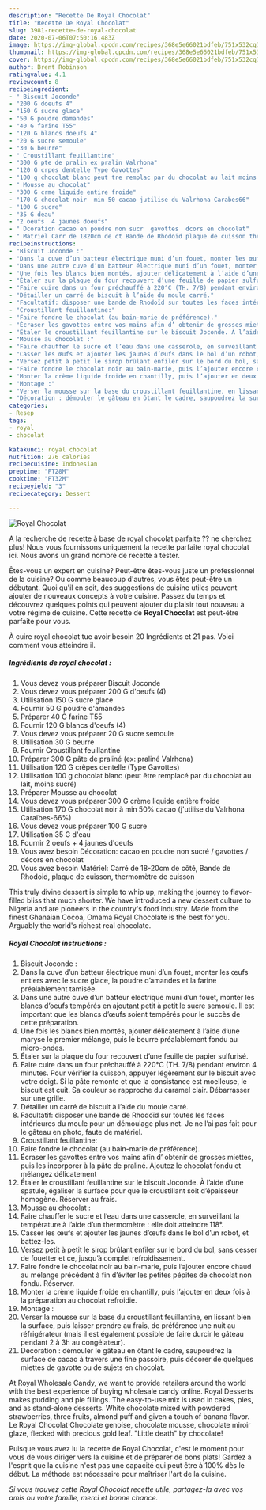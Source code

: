 ```yaml
---
description: "Recette De Royal Chocolat"
title: "Recette De Royal Chocolat"
slug: 3981-recette-de-royal-chocolat
date: 2020-07-06T07:50:16.483Z
image: https://img-global.cpcdn.com/recipes/368e5e66021bdfeb/751x532cq70/royal-chocolat-photo-principale-de-la-recette.jpg
thumbnail: https://img-global.cpcdn.com/recipes/368e5e66021bdfeb/751x532cq70/royal-chocolat-photo-principale-de-la-recette.jpg
cover: https://img-global.cpcdn.com/recipes/368e5e66021bdfeb/751x532cq70/royal-chocolat-photo-principale-de-la-recette.jpg
author: Brent Robinson
ratingvalue: 4.1
reviewcount: 8
recipeingredient:
- " Biscuit Joconde"
- "200 G doeufs 4"
- "150 G sucre glace"
- "50 G poudre damandes"
- "40 G farine T55"
- "120 G blancs doeufs 4"
- "20 G sucre semoule"
- "30 G beurre"
- " Croustillant feuillantine"
- "300 G pte de pralin ex pralin Valrhona"
- "120 G crpes dentelle Type Gavottes"
- "100 g chocolat blanc peut tre remplac par du chocolat au lait moins sucr"
- " Mousse au chocolat"
- "300 G crme liquide entire froide"
- "170 G chocolat noir  min 50 cacao jutilise du Valrhona Carabes66"
- "100 G sucre"
- "35 G deau"
- "2 oeufs  4 jaunes doeufs"
- " Dcoration cacao en poudre non sucr  gavottes  dcors en chocolat"
- " Matriel Carr de 1820cm de ct Bande de Rhodoid plaque de cuisson thermomtre de cuisson"
recipeinstructions:
- "Biscuit Joconde :"
- "Dans la cuve d’un batteur électrique muni d’un fouet, monter les œufs entiers avec le sucre glace, la poudre d’amandes et la farine préalablement tamisée."
- "Dans une autre cuve d’un batteur électrique muni d’un fouet, monter les blancs d’oeufs tempérés en ajoutant petit à petit le sucre semoule. Il est important que les blancs d’œufs soient tempérés pour le succès de cette préparation."
- "Une fois les blancs bien montés, ajouter délicatement à l’aide d’une maryse le premier mélange, puis le beurre préalablement fondu au micro-ondes."
- "Étaler sur la plaque du four recouvert d’une feuille de papier sulfurisé."
- "Faire cuire dans un four préchauffé à 220°C (TH. 7/8) pendant environ 4 minutes. Pour vérifier la cuisson, appuyer légèrement sur le biscuit avec votre doigt. Si la pâte remonte et que la consistance est moelleuse, le biscuit est cuit. Sa couleur se rapproche du caramel clair. Débarrasser sur une grille."
- "Détailler un carré de biscuit à l’aide du moule carré."
- "Facultatif: disposer une bande de Rhodoïd sur toutes les faces intérieures du moule pour un démoulage plus net. Je ne l’ai pas fait pour le gâteau en photo, faute de matériel."
- "Croustillant feuillantine:"
- "Faire fondre le chocolat (au bain-marie de préférence)."
- "Écraser les gavottes entre vos mains afin d’ obtenir de grosses miettes, puis les incorporer à la pâte de praliné. Ajoutez le chocolat fondu et mélangez délicatement"
- "Étaler le croustillant feuillantine sur le biscuit Joconde. À l’aide d’une spatule, égaliser la surface pour que le croustillant soit d’épaisseur homogène. Réserver au frais."
- "Mousse au chocolat :"
- "Faire chauffer le sucre et l’eau dans une casserole, en surveillant la température à l’aide d’un thermomètre : elle doit atteindre 118°."
- "Casser les œufs et ajouter les jaunes d’œufs dans le bol d’un robot, et battez-les."
- "Versez petit à petit le sirop brûlant enfiler sur le bord du bol, sans cesser de fouetter et ce, jusqu’à complet refroidissement."
- "Faire fondre le chocolat noir au bain-marie, puis l’ajouter encore chaud au mélange précédent à fin d’éviter les petites pépites de chocolat non fondu. Réserver."
- "Monter la crème liquide froide en chantilly, puis l’ajouter en deux fois à la préparation au chocolat refroidie."
- "Montage :"
- "Verser la mousse sur la base du croustillant feuillantine, en lissant bien la surface, puis laisser prendre au frais, de préférence une nuit au réfrigérateur (mais il est également possible de faire durcir le gâteau pendant 2 à 3h au congélateur)."
- "Décoration : démouler le gâteau en ôtant le cadre, saupoudrez la surface de cacao à travers une fine passoire, puis décorer de quelques miettes de gavotte ou de sujets en chocolat."
categories:
- Resep
tags:
- royal
- chocolat

katakunci: royal chocolat 
nutrition: 276 calories
recipecuisine: Indonesian
preptime: "PT28M"
cooktime: "PT32M"
recipeyield: "3"
recipecategory: Dessert

---
```



![Royal Chocolat](https://img-global.cpcdn.com/recipes/368e5e66021bdfeb/751x532cq70/royal-chocolat-photo-principale-de-la-recette.jpg)

A la recherche de recette à base de royal chocolat parfaite ?? ne cherchez plus! Nous vous fournissons uniquement la recette parfaite royal chocolat ici. Nous avons un grand nombre de recette à tester.

Êtes-vous un expert en cuisine? Peut-être êtes-vous juste un professionnel de la cuisine? Ou comme beaucoup d'autres, vous êtes peut-être un débutant. Quoi qu'il en soit, des suggestions de cuisine utiles peuvent ajouter de nouveaux concepts à votre cuisine. Passez du temps et découvrez quelques points qui peuvent ajouter du plaisir tout nouveau à votre régime de cuisine. Cette recette de <strong> Royal Chocolat </strong> est peut-être parfaite pour vous.

<!--inarticleads1-->

À cuire royal chocolat tue avoir besoin 20 Ingrédients et 21 pas. Voici comment vous atteindre il.

##### Ingrédients de royal chocolat :

1. Vous devez vous préparer  Biscuit Joconde
1. Vous devez vous préparer 200 G d&#39;oeufs (4)
1. Utilisation 150 G sucre glace
1. Fournir 50 G poudre d&#39;amandes
1. Préparer 40 G farine T55
1. Fournir 120 G blancs d&#39;oeufs (4)
1. Vous devez vous préparer 20 G sucre semoule
1. Utilisation 30 G beurre
1. Fournir  Croustillant feuillantine
1. Préparer 300 G pâte de praliné (ex: praliné Valrhona)
1. Utilisation 120 G crêpes dentelle (Type Gavottes)
1. Utilisation 100 g chocolat blanc (peut être remplacé par du chocolat au lait, moins sucré)
1. Préparer  Mousse au chocolat
1. Vous devez vous préparer 300 G crème liquide entière froide
1. Utilisation 170 G chocolat noir à min 50% cacao (j&#39;utilise du Valrhona Caraïbes-66%)
1. Vous devez vous préparer 100 G sucre
1. Utilisation 35 G d&#39;eau
1. Fournir 2 oeufs + 4 jaunes d&#39;oeufs
1. Vous avez besoin  Décoration: cacao en poudre non sucré / gavottes / décors en chocolat
1. Vous avez besoin  Matériel: Carré de 18-20cm de côté, Bande de Rhodoid, plaque de cuisson, thermomètre de cuisson


This truly divine dessert is simple to whip up, making the journey to flavor-filled bliss that much shorter. We have introduced a new dessert culture to Nigeria and are pioneers in the country&#39;s food industry. Made from the finest Ghanaian Cocoa, Omama Royal Chocolate is the best for you. Arguably the world&#39;s richest real chocolate. 

<!--inarticleads2-->

##### Royal Chocolat instructions :

1. Biscuit Joconde :
1. Dans la cuve d’un batteur électrique muni d’un fouet, monter les œufs entiers avec le sucre glace, la poudre d’amandes et la farine préalablement tamisée.
1. Dans une autre cuve d’un batteur électrique muni d’un fouet, monter les blancs d’oeufs tempérés en ajoutant petit à petit le sucre semoule. Il est important que les blancs d’œufs soient tempérés pour le succès de cette préparation.
1. Une fois les blancs bien montés, ajouter délicatement à l’aide d’une maryse le premier mélange, puis le beurre préalablement fondu au micro-ondes.
1. Étaler sur la plaque du four recouvert d’une feuille de papier sulfurisé.
1. Faire cuire dans un four préchauffé à 220°C (TH. 7/8) pendant environ 4 minutes. Pour vérifier la cuisson, appuyer légèrement sur le biscuit avec votre doigt. Si la pâte remonte et que la consistance est moelleuse, le biscuit est cuit. Sa couleur se rapproche du caramel clair. Débarrasser sur une grille.
1. Détailler un carré de biscuit à l’aide du moule carré.
1. Facultatif: disposer une bande de Rhodoïd sur toutes les faces intérieures du moule pour un démoulage plus net. Je ne l’ai pas fait pour le gâteau en photo, faute de matériel.
1. Croustillant feuillantine:
1. Faire fondre le chocolat (au bain-marie de préférence).
1. Écraser les gavottes entre vos mains afin d’ obtenir de grosses miettes, puis les incorporer à la pâte de praliné. Ajoutez le chocolat fondu et mélangez délicatement
1. Étaler le croustillant feuillantine sur le biscuit Joconde. À l’aide d’une spatule, égaliser la surface pour que le croustillant soit d’épaisseur homogène. Réserver au frais.
1. Mousse au chocolat :
1. Faire chauffer le sucre et l’eau dans une casserole, en surveillant la température à l’aide d’un thermomètre : elle doit atteindre 118°.
1. Casser les œufs et ajouter les jaunes d’œufs dans le bol d’un robot, et battez-les.
1. Versez petit à petit le sirop brûlant enfiler sur le bord du bol, sans cesser de fouetter et ce, jusqu’à complet refroidissement.
1. Faire fondre le chocolat noir au bain-marie, puis l’ajouter encore chaud au mélange précédent à fin d’éviter les petites pépites de chocolat non fondu. Réserver.
1. Monter la crème liquide froide en chantilly, puis l’ajouter en deux fois à la préparation au chocolat refroidie.
1. Montage :
1. Verser la mousse sur la base du croustillant feuillantine, en lissant bien la surface, puis laisser prendre au frais, de préférence une nuit au réfrigérateur (mais il est également possible de faire durcir le gâteau pendant 2 à 3h au congélateur).
1. Décoration : démouler le gâteau en ôtant le cadre, saupoudrez la surface de cacao à travers une fine passoire, puis décorer de quelques miettes de gavotte ou de sujets en chocolat.


At Royal Wholesale Candy, we want to provide retailers around the world with the best experience of buying wholesale candy online. Royal Desserts makes pudding and pie fillings. The easy-to-use mix is used in cakes, pies, and as stand-alone desserts. White chocolate mixed with powdered strawberries, three fruits, almond puff and given a touch of banana flavor. Le Royal Chocolat Chocolate genoise, chocolate mousse, chocolate miroir glaze, flecked with precious gold leaf. &#34;Little death&#34; by chocolate! 

<!--inarticleads1-->

<p>
Puisque vous avez lu la recette de Royal Chocolat, c'est le moment pour vous de vous diriger vers la cuisine et de préparer de bons plats! Gardez à l'esprit que la cuisine n'est pas une capacité qui peut être à 100% dès le début. La méthode est nécessaire pour maîtriser l'art de la cuisine.
</p>

<p>
<i>Si vous trouvez cette Royal Chocolat recette utile, partagez-la avec vos amis ou votre famille, merci et bonne chance.</i>
</p>
